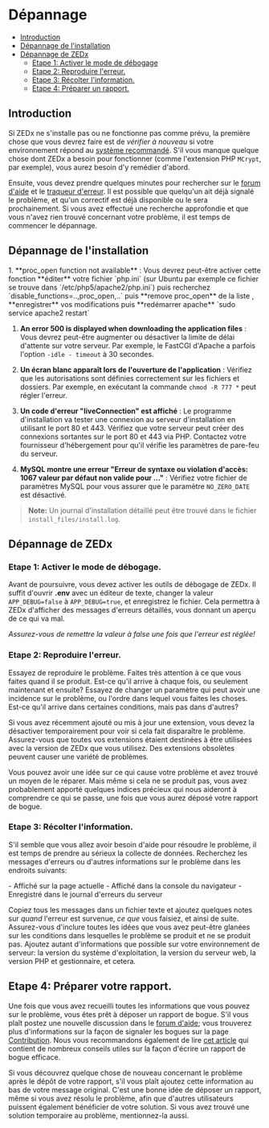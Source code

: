# Dépannage

- [Introduction](#introduction)
- [Dépannage de l'installation](#troubleshoot-installation)
- [Dépannage de ZEDx](#troubleshoot-zedx)
    - [Etape 1: Activer le mode de débogage](#step-1-turn-on-debug-mode)
    - [Etape 2: Reproduire l'erreur.](#step-2-reproduce-the-issue)
    - [Etape 3: Récolter l'information.](#step-3-collect-information)
    - [Etape 4: Préparer un rapport.](#step-4-prepare-a-report)

<a name="introduction"></a>
## Introduction

Si ZEDx ne s'installe pas ou ne fonctionne pas comme prévu, la première chose que vous devrez faire est de *vérifier à nouveau* si votre environnement répond au [système recommandé](https://zedx.io/docs/fr/installation/). S'il vous manque quelque chose dont ZEDx a besoin pour fonctionner (comme l'extension PHP `MCrypt`, par exemple), vous aurez besoin d'y remédier d'abord.

Ensuite, vous devez prendre quelques minutes pour rechercher sur le [forum d'aide](https://discuss.zedx.io/t/support) et le [traqueur d'erreur](https://github.com/zedx/core/issues). Il est possible que quelqu'un ait déjà signalé le problème, et qu'un correctif est déjà disponible ou le sera prochainement. Si vous avez effectué une recherche approfondie et que vous n'avez rien trouvé concernant votre problème, il est temps de commencer le dépannage.

<a name="troubleshoot-installation"></a>
## Dépannage de l'installation

<div class="content-list" markdown="1">
1. **proc_open function not available** : Vous devrez peut-être activer cette fonction **éditer** votre fichier `php.ini` (sur Ubuntu par exemple ce fichier se trouve dans `/etc/php5/apache2/php.ini`) puis recherchez `disable_functions=..,proc_open,..` puis **remove proc_open** de la liste , **enregistrer** vos modifications puis **redémarrer apache** `sudo service apache2 restart`

1. **An error 500 is displayed when downloading the application files** : Vous devrez peut-être augmenter ou désactiver la limite de délai d'attente sur votre serveur. Par exemple, le FastCGI d'Apache a parfois l'option `-idle - timeout` à 30 secondes.

1. **Un écran blanc apparaît lors de l'ouverture de l'application** : Vérifiez que les autorisations sont définies correctement sur les fichiers et dossiers. Par exemple, en exécutant la commande `chmod -R 777 *` peut régler l'erreur.

1. **Un code d'erreur "liveConnection" est affiché** : Le programme d'installation va tester une connexion au serveur d'installation en utilisant le port 80 et 443. Vérifiez que votre serveur peut créer des connexions sortantes sur le port 80 et 443 via PHP. Contactez votre fournisseur d'hébergement pour qu'il vérifie les paramètres de pare-feu du serveur.

1. **MySQL montre une erreur "Erreur de syntaxe ou violation d'accès: 1067 valeur par défaut non valide pour ..."** : Vérifiez votre fichier de paramètres MySQL pour vous assurer que le paramètre `NO_ZERO_DATE` est désactivé.

> **Note:** Un journal d'installation détaillé peut être trouvé dans le fichier `install_files/install.log`.
</div>

<a name="troubleshoot-zedx"></a>
## Dépannage de ZEDx

<a name="step-1-turn-on-debug-mode"></a>
### Etape 1: Activer le mode de débogage.

Avant de poursuivre, vous devez activer les outils de débogage de ZEDx. Il suffit d'ouvrir **.env** avec un éditeur de texte, changer la valeur `APP_DEBUG=false` à `APP_DEBUG=true`, et enregistrez le fichier. Cela permettra à ZEDx d'afficher des messages d'erreurs détaillés, vous donnant un aperçu de ce qui va mal.

*Assurez-vous de remettre la valeur à false une fois que l'erreur est réglée!*

<a name="step-2-reproduce-the-issue"></a>
### Etape 2: Reproduire l'erreur.

Essayez de reproduire le problème. Faites très attention à ce que vous faites quand il se produit. Est-ce qu'il arrive à chaque fois, ou seulement maintenant et ensuite? Essayez de changer un paramètre qui peut avoir une incidence sur le problème, ou l'ordre dans lequel vous faites les choses. Est-ce qu'il arrive dans certaines conditions, mais pas dans d'autres?

Si vous avez récemment ajouté ou mis à jour une extension, vous devez la désactiver temporairement pour voir si cela fait disparaître le problème. Assurez-vous que toutes vos extensions étaient destinées à être utilisées avec la version de ZEDx que vous utilisez. Des extensions obsolètes peuvent causer une variété de problèmes.

Vous pouvez avoir une idée sur ce qui cause votre problème et avez trouvé un moyen de le réparer. Mais même si cela ne se produit pas, vous avez probablement apporté quelques indices précieux qui nous aideront à comprendre ce qui se passe, une fois que vous aurez déposé votre rapport de bogue.

<a name="step-3-collect-information"></a>
### Etape 3: Récolter l'information.

S'il semble que vous allez avoir besoin d'aide pour résoudre le problème, il est temps de prendre au sérieux la collecte de données. Recherchez les messages d'erreurs ou d'autres informations sur le problème dans les endroits suivants:

<div class="content-list" markdown="1">
- Affiché sur la page actuelle
- Affiché dans la console du navigateur
- Enregistré dans le journal d'erreurs du serveur
</div>

Copiez tous les messages dans un fichier texte et ajoutez quelques notes sur *quand* l'erreur est survenue, *ce que* vous faisiez, et ainsi de suite. Assurez-vous d'inclure toutes les idées que vous avez peut-être glanées sur les conditions dans lesquelles le problème se produit et ne se produit pas. Ajoutez autant d'informations que possible sur votre environnement de serveur: la version du système d'exploitation, la version du serveur web, la version PHP et gestionnaire, et cetera.

<a name="step-4-prepare-a-report"></a>
## Etape 4: Préparer votre rapport.

Une fois que vous avez recueilli toutes les informations que vous pouvez sur le problème, vous êtes prêt à déposer un rapport de bogue. S'il vous plaît postez une nouvelle discussion dans le [forum d'aide](https://discuss.zedx.io/t/support); vous trouverez plus d'informations sur la façon de signaler les bogues sur la page [Contribution](https://zedx.io/docs/fr/contributions). Nous vous recommandons également de lire [cet article](http://www.chiark.greenend.org.uk/~sgtatham/bugs.html) qui contient de nombreux conseils utiles sur la façon d'écrire un rapport de bogue efficace.

Si vous découvrez quelque chose de nouveau concernant le problème après le dépôt de votre rapport, s'il vous plaît ajoutez cette information au bas de votre message original. C'est une bonne idée de déposer un rapport, même si vous avez résolu le problème, afin que d'autres utilisateurs puissent également bénéficier de votre solution. Si vous avez trouvé une solution temporaire au problème, mentionnez-la aussi.
